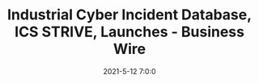 ---
"title": "Industrial Cyber Incident Database, ICS STRIVE, Launches - Business Wire"
"date": "2021-5-12 7:0:0"
"feed_name": "GOOGLENEWSINDUSTRIAL"
"feed_website": "https://news.google.com/search?q=industrial%2Bincident&hl=en-US&gl=US&ceid=US:en"
"feed_rss": "https://news.google.com/rss/search?q=industrial%2Bincident&hl=en-US&gl=US&ceid=US:en"
"link": "https://www.businesswire.com/news/home/20210512005892/en/Industrial-Cyber-Incident-Database-ICS-STRIVE-Launches"
"file": "_posts/2021-1-1-a59784f2207060d62afc3a48dea3475e79845c14.md"
"accident": "0"
"drilling": "0"
---